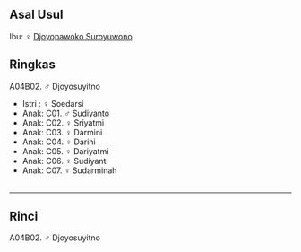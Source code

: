 ## Asal Usul

Ibu: ♀ [Djoyopawoko Suroyuwono][up] 

## Ringkas

A04B02. ♂ Djoyosuyitno
	<br/>

*	Istri : ♀ Soedarsi
	<br/>
*	Anak: C01. ♂ Sudiyanto
*	Anak: C02. ♀ Sriyatmi 
*	Anak: C03. ♀ Darmini
*	Anak: C04. ♀ Darini 
*	Anak: C05. ♀ Dariyatmi
*	Anak: C06. ♀ Sudiyanti 
*	Anak: C07. ♀ Sudarminah
	<br/><br/>

-- -- --

## Rinci

A04B02. ♂ Djoyosuyitno
	<br/>

[up]: https://github.com/epsi-rns/gitodipuro/blob/master/tree/A04.md
